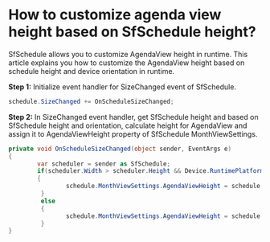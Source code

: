 # How to customize agenda view height based on SfSchedule height?
SfSchedule allows you to customize AgendaView height in runtime. This article explains you how to customize the AgendaView height based on schedule height and device orientation in runtime.

**Step 1:** Initialize event handler for SizeChanged event of SfSchedule.

```C#
schedule.SizeChanged += OnScheduleSizeChanged;
```

**Step 2:** In SizeChanged event handler, get SfSchedule height and based on SfSchedule height and orientation, calculate height for AgendaView and assign it to AgendaViewHeight property of SfSchedule MonthViewSettings.

```C#
private void OnScheduleSizeChanged(object sender, EventArgs e)
{
        var scheduler = sender as SfSchedule;
        if(scheduler.Width > scheduler.Height && Device.RuntimePlatform != Device.UWP)
        {
                schedule.MonthViewSettings.AgendaViewHeight = schedule.Height * 0.3;
         }
         else
         {
                schedule.MonthViewSettings.AgendaViewHeight = schedule.Height * 0.5;
         }
}
```
